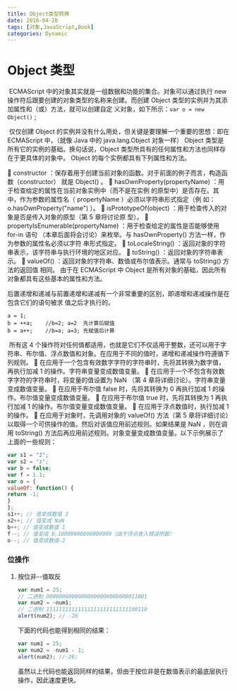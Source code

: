 ```yaml
---
title: Object类型转换
date: 2016-04-28
tags: [对象,JavaScript,Book]
categories: Dynamic
---
```


# Object 类型

​	ECMAScript 中的对象其实就是一组数据和功能的集合。对象可以通过执行 new 操作符后跟要创建的对象类型的名称来创建。而创建 Object 类型的实例并为其添加属性和（或）方法，就可以创建自定
义对象，如下所示：`var o = new Object()` ;

​	仅仅创建 Object 的实例并没有什么用处，但关键是要理解一个重要的思想：即在 ECMAScript 中，（就像 Java 中的 java.lang.Object 对象一样） Object 类型是所有它的实例的基础。换句话说，Object 类型所具有的任何属性和方法也同样存在于更具体的对象中。
Object 的每个实例都具有下列属性和方法。

 constructor ：保存着用于创建当前对象的函数。对于前面的例子而言，构造函数（constructor）
就是 Object() 。
 hasOwnProperty(propertyName) ：用于检查给定的属性在当前对象实例中（而不是在实例
的原型中）是否存在。其中，作为参数的属性名（ propertyName ）必须以字符串形式指定（例
如： o.hasOwnProperty("name") ）。
 isPrototypeOf(object) ：用于检查传入的对象是否是传入对象的原型（第 5 章将讨论原
型）。
 propertyIsEnumerable(propertyName) ：用于检查给定的属性是否能够使用 for-in 语句
（本章后面将会讨论）来枚举。与 hasOwnProperty() 方法一样，作为参数的属性名必须以字符
串形式指定。
 toLocaleString() ：返回对象的字符串表示，该字符串与执行环境的地区对应。
 toString() ：返回对象的字符串表示。
 valueOf() ：返回对象的字符串、数值或布尔值表示。通常与 toString() 方法的返回值
相同。
由于在 ECMAScript 中 Object 是所有对象的基础，因此所有对象都具有这些基本的属性和方法。

后置递增和递减与前置递增和递减有一个非常重要的区别，即递增和递减操作是在包含它们的语句被求
值之后才执行的。

```
a = 1;
b = ++a;	//b=2; a=2	先计算后赋值
b = a++;	//b=a; a=3; 先赋值后计算
```

​	所有这 4 个操作符对任何值都适用，也就是它们不仅适用于整数，还可以用于字符串、布尔值、浮点数值和对象。在应用于不同的值时，递增和递减操作符遵循下列规则。
  在应用于一个包含有效数字字符的字符串时，先将其转换为数字值，再执行加减 1 的操作。字符串变量变成数值变量。
  在应用于一个不包含有效数字字符的字符串时，将变量的值设置为 NaN （第 4 章将详细讨论）。字符串变量变成数值变量。
  在应用于布尔值 false 时，先将其转换为 0 再执行加减 1 的操作。布尔值变量变成数值变量。
  在应用于布尔值 true 时，先将其转换为 1 再执行加减 1 的操作。布尔值变量变成数值变量。
  在应用于浮点数值时，执行加减 1 的操作。
  在应用于对象时，先调用对象的 valueOf() 方法（第 5 章将详细讨论）以取得一个可供操作的值。然后对该值应用前述规则。如果结果是 NaN ，则在调用 toString() 方法后再应用前述规则。对象变量变成数值变量。以下示例展示了上面的一些规则：

```javascript
var s1 = "2";
var s2 = "z";
var b = false;
var f = 1.1;
var o = {
valueOf: function() {
return -1;
}
};
s1++; // 值变成数值 3
s2++; // 值变成 NaN
b++; // 值变成数值 1
f--; // 值变成 0.10000000000000009（由于浮点舍入错误所致）
o--; // 值变成数值-2
```

### 位操作

1. 按位非--值取反

   ```javascript
   var num1 = 25; 
   // 二进制 00000000000000000000000000011001
   var num2 = ~num1; 
   // 二进制 11111111111111111111111111100110
   alert(num2); // -26
   ```

   下面的代码也能得到相同的结果：

   ```javascript
   var num1 = 25;
   var num2 = -num1 - 1;
   alert(num2);	//-26;
   ```

   虽然以上代码也能返回同样的结果，但由于按位非是在数值表示的最底层执行操作，因此速度更快。

   ​
